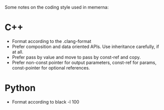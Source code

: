 Some notes on the coding style used in memerna:

# C++
- Format according to the .clang-format
- Prefer composition and data oriented APIs. Use inheritance carefully, if at
   all.
- Prefer pass by value and move to pass by const-ref and copy.
- Prefer non-const pointer for output parameters, const-ref for params,
   const-pointer for optional references.

# Python
- Format according to black -l 100
